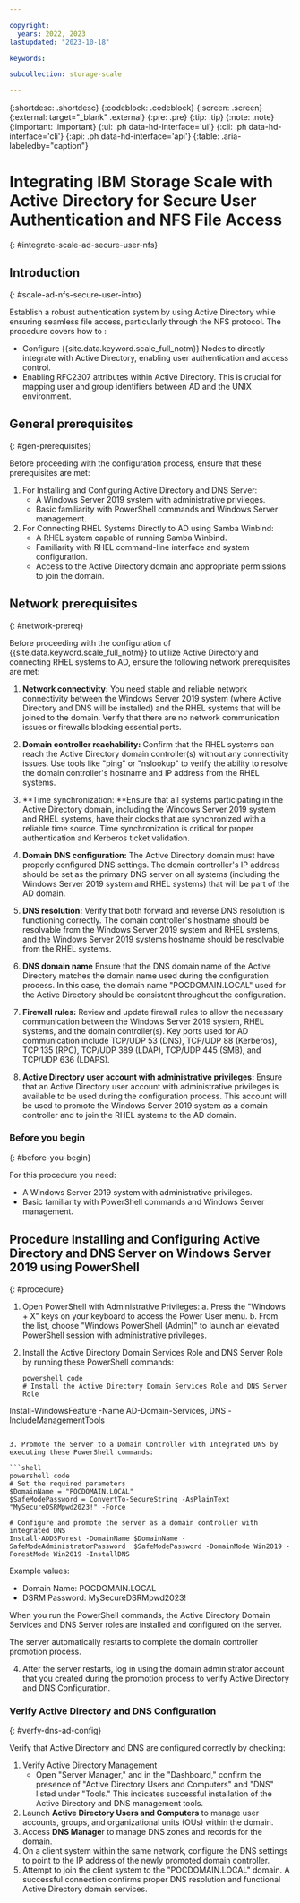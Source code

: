 ```yaml
---

copyright:
  years: 2022, 2023
lastupdated: "2023-10-18"

keywords: 

subcollection: storage-scale

---
```


{:shortdesc: .shortdesc}
{:codeblock: .codeblock}
{:screen: .screen}
{:external: target="_blank" .external}
{:pre: .pre}
{:tip: .tip}
{:note: .note}
{:important: .important}
{:ui: .ph data-hd-interface='ui'}
{:cli: .ph data-hd-interface='cli'}
{:api: .ph data-hd-interface='api'}
{:table: .aria-labeledby="caption"}
 
#  Integrating IBM Storage Scale with Active Directory for Secure User Authentication and NFS File Access 
{: #integrate-scale-ad-secure-user-nfs}

## Introduction
{: #scale-ad-nfs-secure-user-intro}

Establish a robust authentication system by using Active Directory while ensuring seamless file access, particularly through the NFS protocol. 
The procedure covers how to :
* Configure {{site.data.keyword.scale_full_notm}} Nodes to directly integrate with Active Directory, enabling user authentication and access control.
* Enabling RFC2307 attributes within Active Directory. This is crucial for mapping user and group identifiers between AD and the UNIX environment.

## General prerequisites
{: #gen-prerequisites}

Before proceeding with the configuration process, ensure that these prerequisites are met:

1.	For Installing and Configuring Active Directory and DNS Server:
	*  A Windows Server 2019 system with administrative privileges.
	*  Basic familiarity with PowerShell commands and Windows Server management.
2.	For Connecting RHEL Systems Directly to AD using Samba Winbind:
	*  A RHEL system capable of running Samba Winbind.
	*  Familiarity with RHEL command-line interface and system configuration.
	*  Access to the Active Directory domain and appropriate permissions to join the domain.

## Network prerequisites
{: #network-prereq}

Before proceeding with the configuration of {{site.data.keyword.scale_full_notm}} to utilize Active Directory and connecting RHEL systems to AD, ensure the following network prerequisites are met:

1.	**Network connectivity:** You need stable and reliable network connectivity between the Windows Server 2019 system (where Active Directory and DNS will be installed) and the RHEL systems that will be joined to the domain. Verify that there are no network communication issues or firewalls blocking essential ports.

2.	**Domain controller reachability:** Confirm that the RHEL systems can reach the Active Directory domain controller(s) without any connectivity issues. Use tools like "ping" or "nslookup" to verify the ability to resolve the domain controller's hostname and IP address from the RHEL systems.

3.	**Time synchronization: **Ensure that all systems participating in the Active Directory domain, including the Windows Server 2019 system and RHEL systems, have their clocks that are synchronized with a reliable time source. Time synchronization is critical for proper authentication and Kerberos ticket validation.

4.	**Domain DNS configuration:** The Active Directory domain must have properly configured DNS settings. The domain controller's IP address should be set as the primary DNS server on all systems (including the Windows Server 2019 system and RHEL systems) that will be part of the AD domain.

5.	**DNS resolution:** Verify that both forward and reverse DNS resolution is functioning correctly. The domain controller's hostname should be resolvable from the Windows Server 2019 system and RHEL systems, and the Windows Server 2019 systems hostname should be resolvable from the RHEL systems.

6.	**DNS domain name** Ensure that the DNS domain name of the Active Directory matches the domain name used during the configuration process. In this case, the domain name "POCDOMAIN.LOCAL" used for the Active Directory should be consistent throughout the configuration.

7.	**Firewall rules:**  Review and update firewall rules to allow the necessary communication between the Windows Server 2019 system, RHEL systems, and the domain controller(s). Key ports used for AD communication include TCP/UDP 53 (DNS), TCP/UDP 88 (Kerberos), TCP 135 (RPC), TCP/UDP 389 (LDAP), TCP/UDP 445 (SMB), and TCP/UDP 636 (LDAPS).

8.	**Active Directory user account with administrative privileges:**  Ensure that an Active Directory user account with administrative privileges is available to be used during the configuration process. This account will be used to promote the Windows Server 2019 system as a domain controller and to join the RHEL systems to the AD domain.

### Before you begin
{: #before-you-begin}   

For this procedure you need:
* A Windows Server 2019 system with administrative privileges.
* Basic familiarity with PowerShell commands and Windows Server management.

## Procedure Installing and Configuring Active Directory and DNS Server on Windows Server 2019 using PowerShell
{: #procedure}

1. Open PowerShell with Administrative Privileges:
    a.  Press the "Windows + X" keys on your keyboard to access the Power User menu.
    b.  From the list, choose "Windows PowerShell (Admin)" to launch an elevated PowerShell session with administrative privileges.

2. Install the Active Directory Domain Services Role and DNS Server Role by running these PowerShell commands:

   ```shell
   powershell code
   # Install the Active Directory Domain Services Role and DNS Server Role
Install-WindowsFeature -Name AD-Domain-Services, DNS -IncludeManagementTools
   ```

3. Promote the Server to a Domain Controller with Integrated DNS by executing these PowerShell commands:

   ```shell
   powershell code
   # Set the required parameters
   $DomainName = "POCDOMAIN.LOCAL"
   $SafeModePassword = ConvertTo-SecureString -AsPlainText "MySecureDSRMpwd2023!" -Force

   # Configure and promote the server as a domain controller with integrated DNS
   Install-ADDSForest -DomainName $DomainName -SafeModeAdministratorPassword  $SafeModePassword -DomainMode Win2019 -ForestMode Win2019 -InstallDNS
   ```
 
   Example values:
   *  Domain Name: POCDOMAIN.LOCAL
   *  DSRM Password: MySecureDSRMpwd2023!

   When you run the PowerShell commands, the Active Directory Domain Services and DNS Server roles are installed and configured on the server.

   The server automatically restarts to complete the domain controller promotion process.

4.  After the server restarts, log in using the domain administrator account that you created during the promotion process to verify Active Directory and DNS Configuration.

### Verify Active Directory and DNS Configuration
{: #verfy-dns-ad-config}

Verify that Active Directory and DNS are configured correctly by checking:

1. Verify Active Directory Management
   * Open "Server Manager," and in the "Dashboard," confirm the presence of "Active Directory Users and Computers" and "DNS" listed under "Tools." This indicates successful installation of the Active Directory and DNS management tools.
2. Launch **Active Directory Users and Computers** to manage user accounts, groups, and organizational units (OUs) within the domain.
3. Access **DNS Manage**r to manage DNS zones and records for the domain.
4. On a client system within the same network, configure the DNS settings to point to the IP address of the newly promoted domain controller.
5.  Attempt to join the client system to the "POCDOMAIN.LOCAL" domain. A successful connection confirms proper DNS resolution and functional Active Directory domain services.

